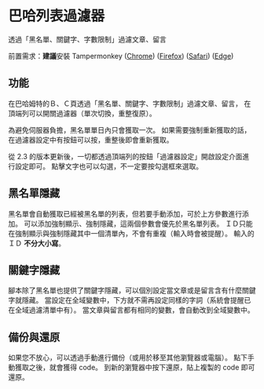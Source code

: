 # 巴哈列表過濾器
透過「黑名單、關鍵字、字數限制」過濾文章、留言

前置需求：**建議**安裝 Tampermonkey ([Chrome](https://chrome.google.com/webstore/detail/dhdgffkkebhmkfjojejmpbldmpobfkfo)) ([Firefox](https://addons.mozilla.org/en-US/firefox/addon/tampermonkey)) ([Safari](https://safari.tampermonkey.net/tampermonkey.safariextz)) ([Edge](https://www.microsoft.com/store/apps/9NBLGGH5162S))

## 功能
在巴哈姆特的Ｂ、Ｃ頁透過「黑名單、關鍵字、字數限制」過濾文章、留言，
在頂端列可以開關過濾器（單次切換，重整復原）。

為避免伺服器負擔，黑名單單日內只會獲取一次。
如果需要強制重新獲取的話，在過濾器設定中有按鈕可以按，重整後即會重新獲取。

從 2.3 的版本更新後，一切都透過頂端列的按鈕「過濾器設定」開啟設定介面進行設定即可。
點擊文字也可以勾選，不一定要按勾選框來選取。

## 黑名單隱藏
黑名單會自動獲取已經被黑名單的列表，但若要手動添加，可於上方參數進行添加。
可以添加強制顯示、強制隱藏，這兩個參數會優先於黑名單列表。
ＩＤ只能在強制顯示與強制隱藏其中一個清單內，不會有重複（輸入時會被提醒）。
輸入的ＩＤ **不分大小寫**。

## 關鍵字隱藏
腳本除了黑名單也提供了關鍵字隱藏，可以個別設定當文章或是留言含有什麼關鍵字就隱藏。
當設定在全域變數中，下方就不需再設定同樣的字詞（系統會提醒已在全域過濾清單中有）。
當文章與留言都有相同的變數，會自動改到全域變數中。

## 備份與還原
如果您不放心，可以透過手動進行備份（或用於移至其他瀏覽器或電腦）。
點下手動獲取之後，就會獲得 code。
到新的瀏覽器中按下還原，貼上複製的 code 即可還原。